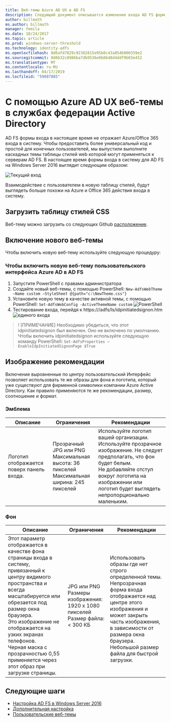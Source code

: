 ```yaml
---
title: Веб-темы Azure AD UX в AD FS
description: Следующий документ описывается изменение входа AD FS форм, как указано в пользовательском интерфейсе Azure AD.
author: billmath
ms.author: billmath
manager: femila
ms.date: 10/24/2017
ms.topic: article
ms.prod: windows-server-threshold
ms.technology: identity-adfs
ms.openlocfilehash: 8d6afd7829c92382815e95b8c43a054b000359e2
ms.sourcegitcommit: 0d0b32c8986ba7db9536e0b8648d4ddf9b03e452
ms.translationtype: MT
ms.contentlocale: ru-RU
ms.lasthandoff: 04/17/2019
ms.locfileid: "59887885"
---
```

# <a name="using-an-azure-ad-ux-web-theme-in-active-directory-federation-services"></a>С помощью Azure AD UX веб-темы в службах федерации Active Directory
AD FS формы входа в настоящее время не отражает Azure/Office 365 входа в систему.  Чтобы предоставить более универсальный код и простой для конечных пользователей, мы выпустили выполните каскадных темы таблицы стилей web которой могут применяться к серверам AD FS.  В настоящее время формы входа в систему для AD FS на Windows Server 2016 выглядит следующим образом:

![Текущий вход](media/Azure-UX-Web-Theme-in-AD-FS/one.png)


Взаимодействие с пользователем в новую таблицу стилей, будут выглядеть больше похожи на Azure и Office 365 действия входа в систему.

## <a name="download-the-css-style-sheet"></a>Загрузить таблицу стилей CSS
Веб-тему можно загрузить со следующих Github [расположение](https://github.com/Microsoft/adfsWebCustomization/tree/master/centeredUi).


## <a name="enabling-the-new-web-theme"></a>Включение нового веб-темы
Чтобы включить новую веб-тему используйте следующую процедуру:

### <a name="to-enable-the-new-azure-ad-ux-web-theme-in-ad-fs"></a>Чтобы включить новую веб-тему пользовательского интерфейса Azure AD в AD FS
1.  Запустите PowerShell с правами администратора
2.  Создайте новый веб-темы, с помощью PowerShell:  `New-AdfsWebTheme –Name custom –StyleSheet @{path="c:\NewTheme.css"}`
3.  Установите новую тему в качестве активной темы, с помощью PowerShell:  `Set-AdfsWebConfig -ActiveThemeName custom`
![PowerShell](media/Azure-UX-Web-Theme-in-AD-FS/two.png)
4.  Тестирование входа, перейдя к https://<AD FS name.domain>/adfs/ls/idpinitiatedsignon.htm ![единого входа](media/Azure-UX-Web-Theme-in-AD-FS/three.png)

> ! [ПРИМЕЧАНИЕ] Необходимо убедиться, что этот idpinitiatedsignon был включен.  Оно не включено по умолчанию.  Чтобы включить idpinitiatedsignon используйте следующую команду PowerShell:  `Set-AdfsProperties –EnableIdpInitiatedSignonPage $True`

## <a name="image-recommendations"></a>Изображение рекомендации
Включение выровненные по центру пользовательский Интерфейс позволяет использовать те же образы для фона и логотипа, который уже существуют для фирменной символики компании Azure Active Directory. Как правило применяются те же рекомендации, размер, соотношение и формат.

### <a name="logo"></a>Эмблема
Описание | Ограничения | Рекомендации
------- | ------- | ----------
Логотип отображается поверх панель входа. | Прозрачный JPG или PNG<br>Максимальная высота: 36 пикселей<br>Максимальная ширина: 245 пикселей | Используйте логотип вашей организации.<br>Используйте прозрачное изображение. Не следует предполагать, что фон будет белым.<br>Не добавляйте отступ вокруг логотипа на изображении или логотип будет выглядеть непропорционально маленьким.

### <a name="background"></a>Фон
Описание | Ограничения | Рекомендации
------- | ------- | ----------
Этот параметр отображается в качестве фона страницы входа в систему, привязанный к центру видимого пространства и всегда масштабируется или обрезается под размер окна браузера.    <br>Это изображение не отображается на узких экранах телефонов.<br>Черная маска с прозрачностью 0,55 применяется через этот образ при загрузке страницы. | JPG или PNG<br>Размеры изображения: 1920 x 1080 пикселей<br>Размер файла: &lt; 300 КБ | <br>Использовать образы где нет строго определенной темы. Непрозрачная форма входа отображается над центре этого изображения и может закрыть часть изображения, в зависимости от размера окна браузера.<br>Небольшой размер файла для быстрой загрузки.

## <a name="next-steps"></a>Следующие шаги
- [Настройка AD FS в Windows Server 2016](AD-FS-Customization-in-Windows-Server-2016.md)
- [Дополнительная настройка](Advanced-Customization-of-AD-FS-Sign-in-Pages.md)
- [Пользовательские веб-темы](Custom-Web-Themes-in-AD-FS.md)
